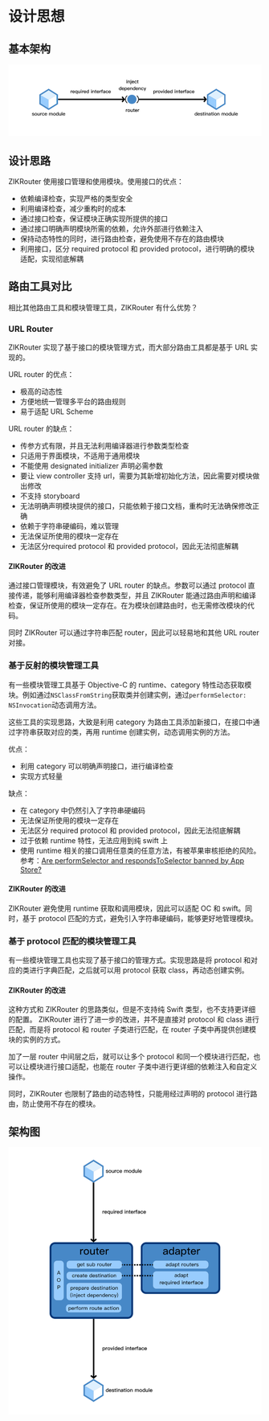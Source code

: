 # 设计思想

## 基本架构

![基本架构](../Resources/ArchitecturePreview.png)

## 设计思路

ZIKRouter 使用接口管理和使用模块。使用接口的优点：

* 依赖编译检查，实现严格的类型安全
* 利用编译检查，减少重构时的成本
* 通过接口检查，保证模块正确实现所提供的接口
* 通过接口明确声明模块所需的依赖，允许外部进行依赖注入
* 保持动态特性的同时，进行路由检查，避免使用不存在的路由模块
* 利用接口，区分 required protocol 和 provided protocol，进行明确的模块适配，实现彻底解耦

## 路由工具对比

相比其他路由工具和模块管理工具，ZIKRouter 有什么优势？

### URL Router

ZIKRouter 实现了基于接口的模块管理方式，而大部分路由工具都是基于 URL 实现的。

URL router 的优点：

* 极高的动态性
* 方便地统一管理多平台的路由规则
* 易于适配 URL Scheme

URL router 的缺点：

* 传参方式有限，并且无法利用编译器进行参数类型检查
* 只适用于界面模块，不适用于通用模块
* 不能使用 designated initializer 声明必需参数
* 要让 view controller 支持 url，需要为其新增初始化方法，因此需要对模块做出修改
* 不支持 storyboard
* 无法明确声明模块提供的接口，只能依赖于接口文档，重构时无法确保修改正确
* 依赖于字符串硬编码，难以管理
* 无法保证所使用的模块一定存在
* 无法区分required protocol 和 provided protocol，因此无法彻底解耦

#### ZIKRouter 的改进

通过接口管理模块，有效避免了 URL router 的缺点。参数可以通过 protocol 直接传递，能够利用编译器检查参数类型，并且 ZIKRouter 能通过路由声明和编译检查，保证所使用的模块一定存在。在为模块创建路由时，也无需修改模块的代码。

同时 ZIKRouter 可以通过字符串匹配 router，因此可以轻易地和其他 URL router 对接。

### 基于反射的模块管理工具

有一些模块管理工具基于 Objective-C 的 runtime、category 特性动态获取模块。例如通过`NSClassFromString`获取类并创建实例，通过`performSelector:` `NSInvocation`动态调用方法。

这些工具的实现思路，大致是利用 category 为路由工具添加新接口，在接口中通过字符串获取对应的类，再用 runtime 创建实例，动态调用实例的方法。

优点：

* 利用 category 可以明确声明接口，进行编译检查
* 实现方式轻量

缺点：

* 在 category 中仍然引入了字符串硬编码
* 无法保证所使用的模块一定存在
* 无法区分 required protocol 和 provided protocol，因此无法彻底解耦
* 过于依赖 runtime 特性，无法应用到纯 swift 上
* 使用 runtime 相关的接口调用任意类的任意方法，有被苹果审核拒绝的风险。参考：[Are performSelector and respondsToSelector banned by App Store?
](https://stackoverflow.com/questions/42662028/are-performselector-and-respondstoselector-banned-by-app-store)

#### ZIKRouter 的改进

ZIKRouter 避免使用 runtime 获取和调用模块，因此可以适配 OC 和 swift。同时，基于 protocol 匹配的方式，避免引入字符串硬编码，能够更好地管理模块。

### 基于 protocol 匹配的模块管理工具

有一些模块管理工具也实现了基于接口的管理方式。实现思路是将 protocol 和对应的类进行字典匹配，之后就可以用 protocol 获取 class，再动态创建实例。

#### ZIKRouter 的改进

这种方式和 ZIKRouter 的思路类似，但是不支持纯 Swift 类型，也不支持更详细的配置。 ZIKRouter 进行了进一步的改进，并不是直接对 protocol 和 class 进行匹配，而是将 protocol 和 router 子类进行匹配，在 router 子类中再提供创建模块的实例的方式。

加了一层 router 中间层之后，就可以让多个 protocol 和同一个模块进行匹配，也可以让模块进行接口适配，也能在 router 子类中进行更详细的依赖注入和自定义操作。

同时，ZIKRouter 也限制了路由的动态特性，只能用经过声明的 protocol 进行路由，防止使用不存在的模块。

## 架构图

![详细架构](../Resources/Architecture.png)